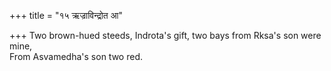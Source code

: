 +++
title = "१५ ऋज्राविन्द्रोत आ"

+++
Two brown-hued steeds, Indrota's gift, two bays from Rksa's son were mine,  
     From Asvamedha's son two red.